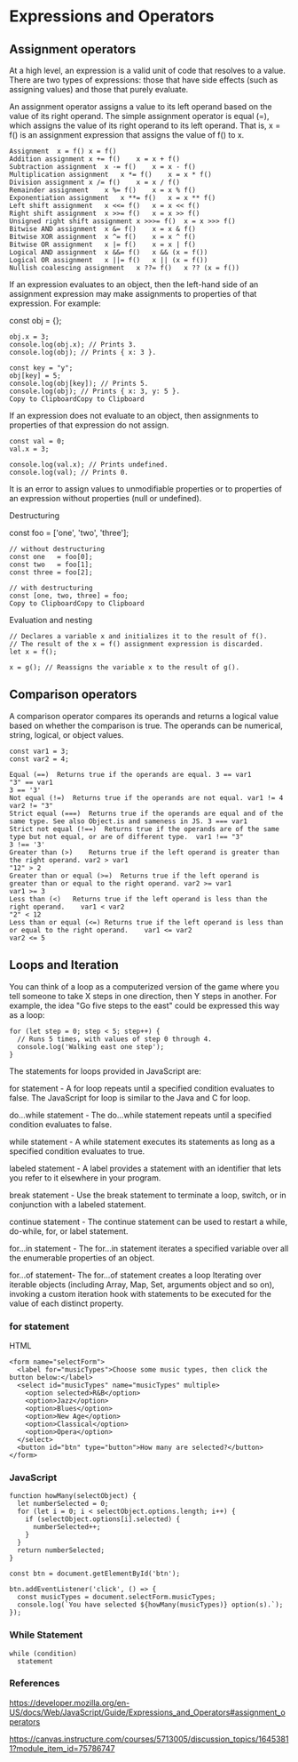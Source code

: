 # Expressions and Operators

## Assignment operators

At a high level, an expression is a valid unit of code that resolves to a value. There are two types of expressions: those that have side effects (such as assigning values) and those that purely evaluate.

An assignment operator assigns a value to its left operand based on the value of its right operand. The simple assignment operator is equal (=), which assigns the value of its right operand to its left operand. That is, x = f() is an assignment expression that assigns the value of f() to x.

```
Assignment	x = f()	x = f()
Addition assignment	x += f()	x = x + f()
Subtraction assignment	x -= f()	x = x - f()
Multiplication assignment	x *= f()	x = x * f()
Division assignment	x /= f()	x = x / f()
Remainder assignment	x %= f()	x = x % f()
Exponentiation assignment	x **= f()	x = x ** f()
Left shift assignment	x <<= f()	x = x << f()
Right shift assignment	x >>= f()	x = x >> f()
Unsigned right shift assignment	x >>>= f()	x = x >>> f()
Bitwise AND assignment	x &= f()	x = x & f()
Bitwise XOR assignment	x ^= f()	x = x ^ f()
Bitwise OR assignment	x |= f()	x = x | f()
Logical AND assignment	x &&= f()	x && (x = f())
Logical OR assignment	x ||= f()	x || (x = f())
Nullish coalescing assignment	x ??= f()	x ?? (x = f())
```

If an expression evaluates to an object, then the left-hand side of an assignment expression may make assignments to properties of that expression. For example:

const obj = {};

```
obj.x = 3;
console.log(obj.x); // Prints 3.
console.log(obj); // Prints { x: 3 }.

const key = "y";
obj[key] = 5;
console.log(obj[key]); // Prints 5.
console.log(obj); // Prints { x: 3, y: 5 }.
Copy to ClipboardCopy to Clipboard
```

If an expression does not evaluate to an object, then assignments to properties of that expression do not assign.

```
const val = 0;
val.x = 3;

console.log(val.x); // Prints undefined.
console.log(val); // Prints 0.
```

It is an error to assign values to unmodifiable properties or to properties of an expression without properties (null or undefined).

Destructuring

const foo = ['one', 'two', 'three'];

```
// without destructuring
const one   = foo[0];
const two   = foo[1];
const three = foo[2];

// with destructuring
const [one, two, three] = foo;
Copy to ClipboardCopy to Clipboard
```

Evaluation and nesting

```
// Declares a variable x and initializes it to the result of f().
// The result of the x = f() assignment expression is discarded.
let x = f();

x = g(); // Reassigns the variable x to the result of g().
```

## Comparison operators

A comparison operator compares its operands and returns a logical value based on whether the comparison is true. The operands can be numerical, string, logical, or object values.

```
const var1 = 3;
const var2 = 4;
```

```
Equal (==)	Returns true if the operands are equal.	3 == var1
"3" == var1
3 == '3'
Not equal (!=)	Returns true if the operands are not equal.	var1 != 4
var2 != "3"
Strict equal (===)	Returns true if the operands are equal and of the same type. See also Object.is and sameness in JS.	3 === var1
Strict not equal (!==)	Returns true if the operands are of the same type but not equal, or are of different type.	var1 !== "3"
3 !== '3'
Greater than (>)	Returns true if the left operand is greater than the right operand.	var2 > var1
"12" > 2
Greater than or equal (>=)	Returns true if the left operand is greater than or equal to the right operand.	var2 >= var1
var1 >= 3
Less than (<)	Returns true if the left operand is less than the right operand.	var1 < var2
"2" < 12
Less than or equal (<=)	Returns true if the left operand is less than or equal to the right operand.	var1 <= var2
var2 <= 5
```

## Loops and Iteration

You can think of a loop as a computerized version of the game where you tell someone to take X steps in one direction, then Y steps in another. For example, the idea "Go five steps to the east" could be expressed this way as a loop:

```
for (let step = 0; step < 5; step++) {
  // Runs 5 times, with values of step 0 through 4.
  console.log('Walking east one step');
}
```

The statements for loops provided in JavaScript are:

for statement - A for loop repeats until a specified condition evaluates to false. The JavaScript for loop is similar to the Java and C for loop.

do...while statement - The do...while statement repeats until a specified condition evaluates to false.

while statement - A while statement executes its statements as long as a specified condition evaluates to true.

labeled statement - A label provides a statement with an identifier that lets you refer to it elsewhere in your program.

break statement - Use the break statement to terminate a loop, switch, or in conjunction with a labeled statement.


continue statement - The continue statement can be used to restart a while, do-while, for, or label statement.


for...in statement - The for...in statement iterates a specified variable over all the enumerable properties of an object.

for...of statement- The for...of statement creates a loop Iterating over iterable objects (including Array, Map, Set, arguments object and so on), invoking a custom iteration hook with statements to be executed for the value of each distinct property.

### for statement

HTML

```
<form name="selectForm">
  <label for="musicTypes">Choose some music types, then click the button below:</label>
  <select id="musicTypes" name="musicTypes" multiple>
    <option selected>R&B</option>
    <option>Jazz</option>
    <option>Blues</option>
    <option>New Age</option>
    <option>Classical</option>
    <option>Opera</option>
  </select>
  <button id="btn" type="button">How many are selected?</button>
</form>
```

### JavaScript

```
function howMany(selectObject) {
  let numberSelected = 0;
  for (let i = 0; i < selectObject.options.length; i++) {
    if (selectObject.options[i].selected) {
      numberSelected++;
    }
  }
  return numberSelected;
}

const btn = document.getElementById('btn');

btn.addEventListener('click', () => {
  const musicTypes = document.selectForm.musicTypes;
  console.log(`You have selected ${howMany(musicTypes)} option(s).`);
});
```

### While Statement

```
while (condition)
  statement
```


### References

https://developer.mozilla.org/en-US/docs/Web/JavaScript/Guide/Expressions_and_Operators#assignment_operators

https://canvas.instructure.com/courses/5713005/discussion_topics/16453811?module_item_id=75786747
